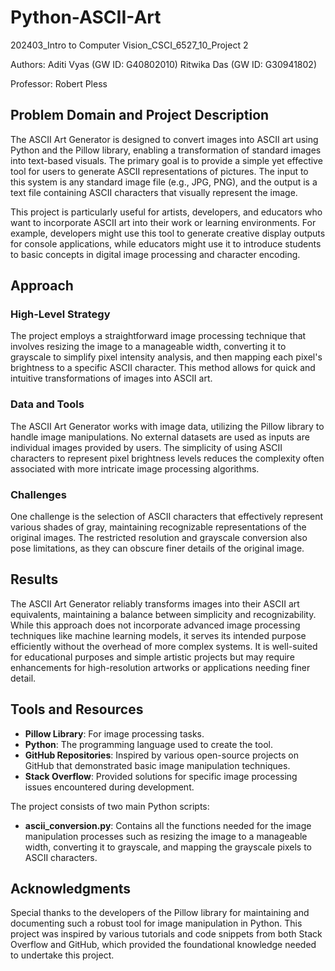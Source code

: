 # Python-ASCII-Art
202403_Intro to Computer Vision_CSCI_6527_10_Project 2

Authors:
Aditi Vyas (GW ID: G40802010)
Ritwika Das (GW ID: G30941802)

Professor:
Robert Pless

## Problem Domain and Project Description

The ASCII Art Generator is designed to convert images into ASCII art using Python and the Pillow library, enabling a transformation of standard images into text-based visuals. The primary goal is to provide a simple yet effective tool for users to generate ASCII representations of pictures. The input to this system is any standard image file (e.g., JPG, PNG), and the output is a text file containing ASCII characters that visually represent the image.

This project is particularly useful for artists, developers, and educators who want to incorporate ASCII art into their work or learning environments. For example, developers might use this tool to generate creative display outputs for console applications, while educators might use it to introduce students to basic concepts in digital image processing and character encoding.

## Approach

### High-Level Strategy

The project employs a straightforward image processing technique that involves resizing the image to a manageable width, converting it to grayscale to simplify pixel intensity analysis, and then mapping each pixel's brightness to a specific ASCII character. This method allows for quick and intuitive transformations of images into ASCII art.

### Data and Tools

The ASCII Art Generator works with image data, utilizing the Pillow library to handle image manipulations. No external datasets are used as inputs are individual images provided by users. The simplicity of using ASCII characters to represent pixel brightness levels reduces the complexity often associated with more intricate image processing algorithms.

### Challenges

One challenge is the selection of ASCII characters that effectively represent various shades of gray, maintaining recognizable representations of the original images. The restricted resolution and grayscale conversion also pose limitations, as they can obscure finer details of the original image.

## Results

The ASCII Art Generator reliably transforms images into their ASCII art equivalents, maintaining a balance between simplicity and recognizability. While this approach does not incorporate advanced image processing techniques like machine learning models, it serves its intended purpose efficiently without the overhead of more complex systems. It is well-suited for educational purposes and simple artistic projects but may require enhancements for high-resolution artworks or applications needing finer detail.

## Tools and Resources

- **Pillow Library**: For image processing tasks.
- **Python**: The programming language used to create the tool.
- **GitHub Repositories**: Inspired by various open-source projects on GitHub that demonstrated basic image manipulation techniques.
- **Stack Overflow**: Provided solutions for specific image processing issues encountered during development.

The project consists of two main Python scripts:

- **ascii_conversion.py**: Contains all the functions needed for the image manipulation processes such as resizing the image to a manageable width, converting it to grayscale, and mapping the grayscale pixels to ASCII characters.

## Acknowledgments

Special thanks to the developers of the Pillow library for maintaining and documenting such a robust tool for image manipulation in Python. This project was inspired by various tutorials and code snippets from both Stack Overflow and GitHub, which provided the foundational knowledge needed to undertake this project.
